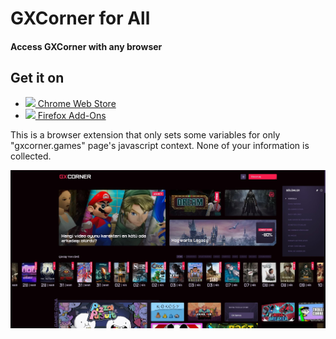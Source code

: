 # GXCorner for All
#### Access GXCorner with any browser

## Get it on
<ul>
  <li>
  <a href="https://chromewebstore.google.com/detail/gxcorner-for-all/mlhkagcfcpcpncjofpneokajfcjpncip">
    <img src="https://fonts.gstatic.com/s/i/productlogos/chrome_store/v7/192px.svg" height=20 />
    Chrome Web Store
  </a>
  </li>
  <li>
  <a href="https://addons.mozilla.org/tr/firefox/addon/gxcorner-for-all/">
    <img src="https://blog.mozilla.org/design/files/2019/10/Fx-Browser-icon-fullColor.svg" height=20 />
    Firefox Add-Ons
  </a>
  </li>
</ul>

This is a browser extension that only sets some variables for only "gxcorner.games" page's javascript context. None of your information is collected.

![Screenshot of GXCorner page](./example.jpg)
